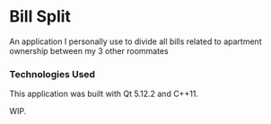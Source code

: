 # Bill Split
An application I personally use to divide all bills related to apartment ownership between my 3 other roommates

### Technologies Used
This application was built with Qt 5.12.2 and C++11.

WIP. 